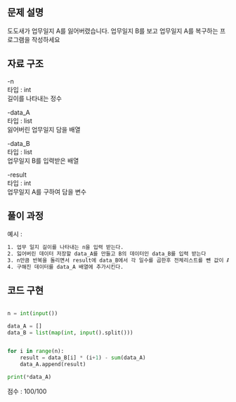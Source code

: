## 문제 설명

도도새가 업무일지 A를 잃어버렸습니다. 업무일지 B를 보고 업무일지 A를 복구하는 프로그램을 작성하세요  <br>


## 자료 구조
-n  <br>
타입 : int <br>
길이를 나타내는 정수

-data_A  <br>
타입 : list <br>
잃어버린 업무일지 담을 배열

-data_B  <br>
타입 : list <br>
업무일지 B를 입력받은 배열

-result  <br>
타입 : int <br>
업무일지 A를 구하여 담을 변수

## 풀이 과정
예시 :
```txt
1. 업무 일지 길이를 나타내는 n을 입력 받는다.
2. 잃어버린 데이터 저장할 data_A를 만들고 B의 데이터인 data_B를 입력 받는다
3. n만큼 반복을 돌리면서 result에 data_B에서 각 일수를 곱한후 전체리스트를 뺸 값이 A데이터 이다.
4. 구해진 데이터를 data_A 배열에 추가시킨다.

```

## 코드 구현
```python

n = int(input())        

data_A = []             
data_B = list(map(int, input().split()))           


for i in range(n):
    result = data_B[i] * (i+1) - sum(data_A)           
    data_A.append(result)                             

print(*data_A) 

```


점수 : 100/100 <br>

